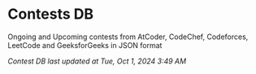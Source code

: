 # Contests DB

Ongoing and Upcoming contests from AtCoder, CodeChef, Codeforces, LeetCode and GeeksforGeeks in JSON format

*Contest DB last updated at Tue, Oct 1, 2024 3:49 AM*  
